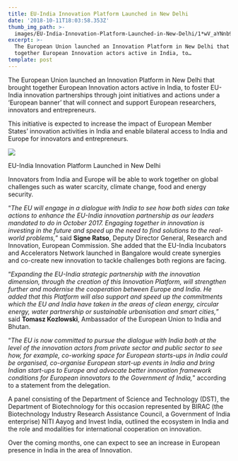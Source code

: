 ```yaml
---
title: EU-India Innovation Platform Launched in New Delhi
date: '2018-10-11T18:03:58.353Z'
thumb_img_path: >-
  images/EU-India-Innovation-Platform-Launched-in-New-Delhi/1*wV_aYNnb9H91fUtU03Oqdg.jpeg
excerpt: >-
  The European Union launched an Innovation Platform in New Delhi that brought
  together European Innovation actors active in India, to…
template: post
---
```

The European Union launched an Innovation Platform in New Delhi that brought together European Innovation actors active in India, to foster EU-India innovation partnerships through joint initiatives and actions under a ‘European banner’ that will connect and support European researchers, innovators and entrepreneurs.

This initiative is expected to increase the impact of European Member States’ innovation activities in India and enable bilateral access to India and Europe for innovators and entrepreneurs.

![](/images/EU-India-Innovation-Platform-Launched-in-New-Delhi/1*wV_aYNnb9H91fUtU03Oqdg.jpeg)

<figcaption>EU-India Innovation Platform Launched in New&nbsp;Delhi</figcaption>

Innovators from India and Europe will be able to work together on global challenges such as water scarcity, climate change, food and energy security.

“*The EU will engage in a dialogue with India to see how both sides can take actions to enhance the EU-India innovation partnership as our leaders mandated to do in October 2017. Engaging together in innovation is investing in the future and speed up the need to find solutions to the real-world problems,*” said **Signe Ratso**, Deputy Director General, Research and Innovation, European Commission. She added that the EU-India Incubators and Accelerators Network launched in Bangalore would create synergies and co-create new innovation to tackle challenges both regions are facing.

“*Expanding the EU-India strategic partnership with the innovation dimension, through the creation of this Innovation Platform, will strengthen further and modernise the cooperation between Europe and India. He added that this Platform will also support and speed up the commitments which the EU and India have taken in the areas of clean energy, circular energy, water partnership or sustainable urbanisation and smart cities,*” said **Tomasz Kozlowski**, Ambassador of the European Union to India and Bhutan.

“*The EU is now committed to pursue the dialogue with India both at the level of the innovation actors from private sector and public sector to see how, for example, co-working space for European starts-ups in India could be organised, co-organise European start-up events in India and bring Indian start-ups to Europe and advocate better innovation framework conditions for European innovators to the Government of India,*” according to a statement from the delegation.

A panel consisting of the Department of Science and Technology (DST), the Department of Biotechnology for this occasion represented by BIRAC (the Biotechnology Industry Research Assistance Council, a Government of India enterprise) NITI Aayog and Invest India, outlined the ecosystem in India and the role and modalities for international cooperation on innovation.

Over the coming months, one can expect to see an increase in European presence in India in the area of Innovation.
